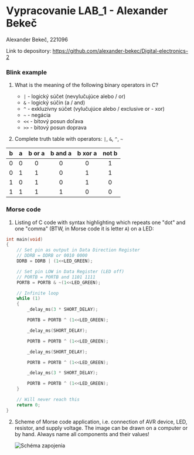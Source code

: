 # Vypracovanie LAB_1 - Alexander Bekeč

Alexander Bekeč, 221096

Link to depository: https://github.com/alexander-bekec/Digital-electronics-2

### Blink example

1. What is the meaning of the following binary operators in C?
   * `|` - logický súčet (nevylučujúce alebo / or)
   * `&` - logický súčin (a / and)
   * `^` - exkluzívny súčet (vylučujúce alebo / exclusive or - xor)
   * `~` - negácia
   * `<<` - bitový posun doľava
   * `>>` - bitový posun doprava

2. Complete truth table with operators: `|`, `&`, `^`, `~`

| **b** | **a** |**b or a** | **b and a** | **b xor a** | **not b** |
| :-: | :-: | :-: | :-: | :-: | :-: |
| 0 | 0 | 0 | 0 | 0 | 1 |
| 0 | 1 | 1 | 0 | 1 | 1 |
| 1 | 0 | 1 | 0 | 1 | 0 |
| 1 | 1 | 1 | 1 | 0 | 0 |


### Morse code

1. Listing of C code with syntax highlighting which repeats one "dot" and one "comma" (BTW, in Morse code it is letter `A`) on a LED:

```c
int main(void)
{
    // Set pin as output in Data Direction Register
    // DDRB = DDRB or 0010 0000
    DDRB = DDRB | (1<<LED_GREEN);

    // Set pin LOW in Data Register (LED off)
    // PORTB = PORTB and 1101 1111
    PORTB = PORTB & ~(1<<LED_GREEN);

    // Infinite loop
    while (1)
    {
        _delay_ms(3 * SHORT_DELAY);

        PORTB = PORTB ^ (1<<LED_GREEN);

        _delay_ms(SHORT_DELAY);

        PORTB = PORTB ^ (1<<LED_GREEN);

        _delay_ms(SHORT_DELAY);

        PORTB = PORTB ^ (1<<LED_GREEN);

        _delay_ms(3 * SHORT_DELAY);

        PORTB = PORTB ^ (1<<LED_GREEN);
    }

    // Will never reach this
    return 0;
}
```


2. Scheme of Morse code application, i.e. connection of AVR device, LED, resistor, and supply voltage. The image can be drawn on a computer or by hand. Always name all components and their values!

   ![Schéma zapojenia](IMAGES/00_led_schematic.png)